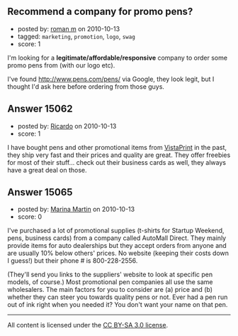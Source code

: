 ## Recommend a company for promo pens?

- posted by: [roman m](https://stackexchange.com/users/-1/4783-roman-m) on 2010-10-13
- tagged: `marketing`, `promotion`, `logo`, `swag`
- score: 1

I'm looking for a **legitimate/affordable/responsive** company to order some promo pens from (with our logo etc).

I've found http://www.pens.com/pens/ via Google, they look legit, but I thought I'd ask here before ordering from those guys.


## Answer 15062

- posted by: [Ricardo](https://stackexchange.com/users/-1/42-ricardo) on 2010-10-13
- score: 1

<p>I have bought pens and other promotional items from <a href="http://www.vistaprint.com" rel="nofollow">VistaPrint</a> in the past, they ship very fast and their prices and quality are great. They offer freebies for most of their stuff... check out their business cards as well, they always have a great deal on those.</p>



## Answer 15065

- posted by: [Marina Martin](https://stackexchange.com/users/-1/1503-marina-martin) on 2010-10-13
- score: 0

I've purchased a lot of promotional supplies (t-shirts for Startup Weekend, pens, business cards) from a company called AutoMall Direct. They mainly provide items for auto dealerships but they accept orders from anyone and are usually 10% below others' prices. No website (keeping their costs down I guess!) but their phone # is 800-228-2556.

(They'll send you links to the suppliers' website to look at specific pen models, of course.) Most promotional pen companies all use the same wholesalers. The main factors for you to consider are (a) price and (b) whether they can steer you towards quality pens or not. Ever had a pen run out of ink right when you needed it? You don't want your name on that pen.



---

All content is licensed under the [CC BY-SA 3.0 license](https://creativecommons.org/licenses/by-sa/3.0/).
